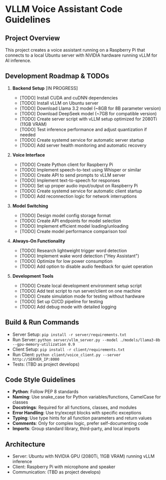 # VLLM Voice Assistant Code Guidelines

## Project Overview
This project creates a voice assistant running on a Raspberry Pi that connects to a local Ubuntu server with NVIDIA hardware running vLLM for AI inference.

## Development Roadmap & TODOs

1. **Backend Setup** [IN PROGRESS]
   - [TODO] Install CUDA and cuDNN dependencies
   - [TODO] Install vLLM on Ubuntu server
   - [TODO] Download Llama 3.2 model (~8GB for 8B parameter version)
   - [TODO] Download DeepSeek model (~7GB for compatible version)
   - [TODO] Create server script with vLLM setup optimized for 2080Ti (11GB VRAM)
   - [TODO] Test inference performance and adjust quantization if needed
   - [TODO] Create systemd service for automatic server startup
   - [TODO] Add server health monitoring and automatic recovery

2. **Voice Interface**
   - [TODO] Create Python client for Raspberry Pi
   - [TODO] Implement speech-to-text using Whisper or similar
   - [TODO] Create API to send prompts to vLLM server
   - [TODO] Implement text-to-speech for responses
   - [TODO] Set up proper audio input/output on Raspberry Pi
   - [TODO] Create systemd service for automatic client startup
   - [TODO] Add reconnection logic for network interruptions

3. **Model Switching**
   - [TODO] Design model config storage format
   - [TODO] Create API endpoints for model selection
   - [TODO] Implement efficient model loading/unloading
   - [TODO] Create model performance comparison tool

4. **Always-On Functionality**
   - [TODO] Research lightweight trigger word detection
   - [TODO] Implement wake word detection ("Hey Assistant")
   - [TODO] Optimize for low power consumption
   - [TODO] Add option to disable audio feedback for quiet operation

5. **Development Tools**
   - [TODO] Create local development environment setup script
   - [TODO] Add test script to run server/client on one machine
   - [TODO] Create simulation mode for testing without hardware
   - [TODO] Set up CI/CD pipeline for testing
   - [TODO] Add debug mode with detailed logging

## Build & Run Commands
- Server Setup: `pip install -r server/requirements.txt`
- Run Server: `python server/vllm_server.py --model ./models/llama3-8b --gpu-memory-utilization 0.9`
- Client Setup: `pip install -r client/requirements.txt`
- Run Client: `python client/voice_client.py --server http://SERVER_IP:8000`
- Tests: (TBD as project develops)

## Code Style Guidelines
- **Python**: Follow PEP 8 standards
- **Naming**: Use snake_case for Python variables/functions, CamelCase for classes
- **Docstrings**: Required for all functions, classes, and modules
- **Error Handling**: Use try/except blocks with specific exceptions
- **Typing**: Use type hints for all function parameters and return values
- **Comments**: Only for complex logic, prefer self-documenting code
- **Imports**: Group standard library, third-party, and local imports

## Architecture
- Server: Ubuntu with NVIDIA GPU (2080Ti, 11GB VRAM) running vLLM inference
- Client: Raspberry Pi with microphone and speaker
- Communication: (TBD as project develops)